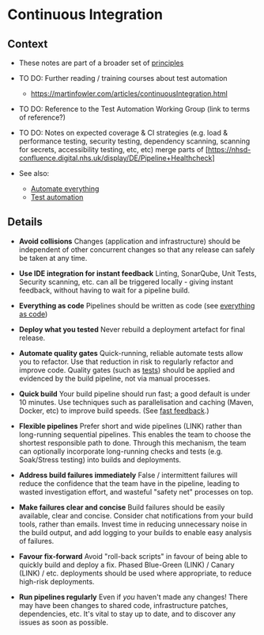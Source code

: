 # Continuous Integration

## Context

* These notes are part of a broader set of [principles](../principles.md)
* TO DO: Further reading / training courses about test automation
  * https://martinfowler.com/articles/continuousIntegration.html
* TO DO: Reference to the Test Automation Working Group (link to terms of reference?)
* TO DO: Notes on expected coverage & CI strategies (e.g. load & performance testing, security testing, dependency scanning, scanning for secrets, accessibility testing, etc, etc)
  merge parts of <!-- markdown-link-check-disable -->[https://nhsd-confluence.digital.nhs.uk/display/DE/Pipeline+Healthcheck]<!-- markdown-link-check-enable -->

* See also:
  * [Automate everything](../patterns/automate-everything.md)
  * [Test automation](testing.md)

## Details

* **Avoid collisions**
  Changes (application and infrastructure) should be independent of other concurrent changes so that any release can safely be taken at any time.

* **Use IDE integration for instant feedback**
  Linting, SonarQube, Unit Tests, Security scanning, etc. can all be triggered locally - giving instant feedback, without having to wait for a pipeline build.

* **Everything as code**
  Pipelines should be written as code (see [everything as code](../patterns/everything-as-code.md))

* **Deploy what you tested**
  Never rebuild a deployment artefact for final release.

* **Automate quality gates**
  Quick-running, reliable automate tests allow you to refactor. Use that reduction in risk to regularly refactor and improve code.
  Quality gates (such as [tests](testing.md)) should be applied and evidenced by the build pipeline, not via manual processes.

* **Quick build**
  Your build pipeline should run fast; a good default is under 10 minutes. Use techniques such as parallelisation and caching (Maven, Docker, etc) to improve build speeds. (See [fast feedback](../patterns/fast-feedback.md).)

* **Flexible pipelines**
  Prefer short and wide pipelines (LINK) rather than long-running sequential pipelines. This enables the team to choose the shortest responsible path to done.
  Through this mechanism, the team can optionally incorporate long-running checks and tests (e.g. Soak/Stress testing) into builds and deployments.

* **Address build failures immediately**
  False / intermittent failures will reduce the confidence that the team have in the pipeline, leading to wasted investigation effort, and wasteful "safety net" processes on top.

* **Make failures clear and concise**
  Build failures should be easily available, clear and concise. Consider chat notifications from your build tools, rather than emails. Invest time in reducing unnecessary noise in the build output, and add logging to your builds to enable easy analysis of failures.

* **Favour fix-forward**
  Avoid "roll-back scripts" in favour of being able to quickly build and deploy a fix.
  Phased Blue-Green (LINK) / Canary (LINK) / etc. deployments should be used where appropriate, to reduce high-risk deployments.

* **Run pipelines regularly**
  Even if *you* haven't made any changes! There may have been changes to shared code, infrastructure patches, dependencies, etc. It's vital to stay up to date, and to discover any issues as soon as possible.
